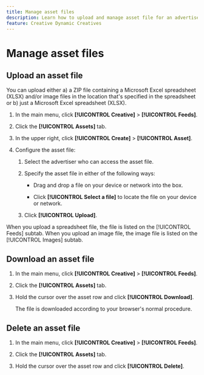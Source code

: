 ```yaml
---
title: Manage asset files
description: Learn how to upload and manage asset file for an advertiser.
feature: Creative Dynamic Creatives
---
```

# Manage asset files

## Upload an asset file

You can upload either a\) a ZIP file containing a Microsoft Excel spreadsheet (XLSX) and/or image files in the location that's specified in the spreadsheet<!-- verify --> or b\) just a Microsoft Excel spreadsheet (XLSX).<!-- I don't think you should upload just plain image files without a spreadsheet, should you? I was able to, but I'm not sure that I can do anything with the image file. Although maybe you might want to update just images, or just other fields in the spreadsheet? I need to clarify this. -->

<!-- From Michelle's doc:

>[!NOTE]
>
>* If you have multiple images, create a single ZIP to upload them. Advertising Creative will automatically unzip the file making each image available.
>* For the best results (!-- why?--), include 20 or fewer images per ZIP file.

-->

<!-- VERIFY:  You need both a spreadsheet and image files to create a feed template (OR is it to create a catalog OR dynamic ads?) -->

<!-- 

What specific image file types are allowed? And what other requirements? 

What do you do with uploaded image files? Are they connected with a spreadsheet only if they're uploaded with the spreadsheet?

Should I give an example of a spreadsheet?  Or should we have a downloadable example in the UI?

-->

1. In the main menu, click **[!UICONTROL Creative]** > **[!UICONTROL Feeds]**.

1. Click the **[!UICONTROL Assets]** tab.

1. In the upper right, click  **[!UICONTROL Create]** >  **[!UICONTROL Asset]**.

1. Configure the asset file:

   1. Select the advertiser who can access the asset file.

   1. Specify the asset file in either of the following ways:

      * Drag and drop a file on your device or network into the box.
      
      * Click **[!UICONTROL Select a file]** to locate the file on your device or network.

   1. Click **[!UICONTROL Upload]**.

When you upload a spreadsheet file<!-- ?? -->, the file is listed on the [!UICONTROL Feeds] subtab. When you upload an image file, the image file is listed on the [!UICONTROL Images] subtab.

## Download an asset file

1. In the main menu, click **[!UICONTROL Creative]** > **[!UICONTROL Feeds]**.

1. Click the **[!UICONTROL Assets]** tab.

1. Hold the cursor over the asset row and click **[!UICONTROL Download]**.

   The file is downloaded according to your browser's normal procedure.

## Delete an asset file

1. In the main menu, click **[!UICONTROL Creative]** > **[!UICONTROL Feeds]**.

1. Click the **[!UICONTROL Assets]** tab.

1. Hold the cursor over the asset row and click **[!UICONTROL Delete]**.
